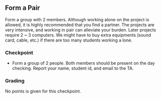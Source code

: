 ## Form a Pair
Form a group with 2 members. Although working alone on the project is allowed, it is highly recommended that you find a partner. The projects are very intensive, and working in pair can alleviate your burden. Later projects require 2 ~ 3 computers. We might have to buy extra equipments (sound card, cable, etc.) if there are too many students working a lone.

### Checkpoint
- Form a group of 2 people. Both members should be present on the day checking. Report your name, student id, and email to the TA.

### Grading
No points is given for this checkpoint.
